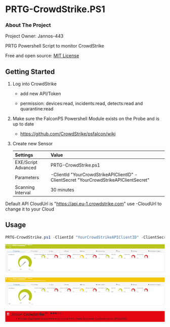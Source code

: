 # PRTG-CrowdStrike.PS1

<!-- ABOUT THE PROJECT -->
### About The Project
Project Owner: Jannos-443

PRTG Powershell Script to monitor CrowdStrike

Free and open source: [MIT License](https://github.com/Jannos-443/PRTG-CrowdStrike/blob/main/LICENSE)


<!-- GETTING STARTED -->
## Getting Started
1. Log into CrowdStrike
   
   - add new API/Token

   - permission: devices:read, incidents:read, detects:read and quarantine:read
   

2. Make sure the FalconPS Powershell Module exists on the Probe and is up to date
   - https://github.com/CrowdStrike/psfalcon/wiki


3. Create new Sensor

   | Settings | Value |
   | --- | --- |
   | EXE/Script Advanced | PRTG-CrowdStrike.ps1 |
   | Parameters | -ClientId "YourCrowdStrikeAPIClientID" -ClientSecret "YourCrowdStrikeAPIClientSecret"|
   | Scanning Interval | 30 minutes |

Default API CloudUrl is "https://api.eu-1.crowdstrike.com" use -CloudUrl to change it to your Cloud

## Usage

```powershell
PRTG-CrowdStrike.ps1 -ClientId "YourCrowdStrikeAPIClientID" -ClientSecret "YourCrowdStrikeAPIClientSecret" -CloudUrl "https://api.eu-1.crowdstrike.com"
```

![PRTG-CrowdStrike](media/ok.png)

![PRTG-CrowdStrike](media/warning.png)

![PRTG-CrowdStrike](media/error.png)